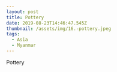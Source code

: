 ```yaml
---
layout: post
title: Pottery
date: 2019-08-23T14:46:47.545Z
thumbnail: /assets/img/16.-pottery.jpeg
tags:
  - Asia
  - Myanmar
---
```

Pottery

